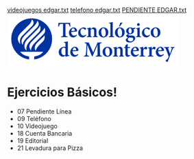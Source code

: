 [videojuegos edgar.txt](https://github.com/C-TAM-TC1028-003-2113/tarea-1-EdgarCordex/files/7073715/videojuegos.edgar.txt)
[telefono edgar.txt](https://github.com/C-TAM-TC1028-003-2113/tarea-1-EdgarCordex/files/7073667/telefono.edgar.txt)
[PENDIENTE EDGAR.txt](https://github.com/C-TAM-TC1028-003-2113/tarea-1-EdgarCordex/files/7073625/PENDIENTE.EDGAR.txt)
![Tec de Monterrey](images/logotecmty.png)
# Ejercicios Básicos!

- 07 Pendiente Línea
- 09 Teléfono
- 10 Videojuego
- 18 Cuenta Bancaria
- 19 Editorial
- 21 Levadura para Pizza
